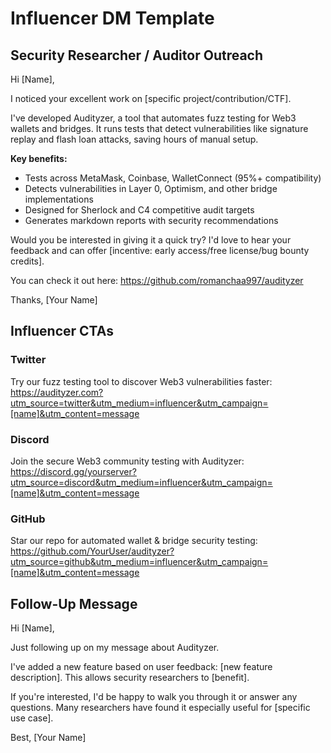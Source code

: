 # Influencer DM Template

## Security Researcher / Auditor Outreach

Hi [Name],

I noticed your excellent work on [specific project/contribution/CTF]. 

I've developed Audityzer, a tool that automates fuzz testing for Web3 wallets and bridges. It runs tests that detect vulnerabilities like signature replay and flash loan attacks, saving hours of manual setup.

**Key benefits:**
- Tests across MetaMask, Coinbase, WalletConnect (95%+ compatibility)
- Detects vulnerabilities in Layer 0, Optimism, and other bridge implementations
- Designed for Sherlock and C4 competitive audit targets
- Generates markdown reports with security recommendations

Would you be interested in giving it a quick try? I'd love to hear your feedback and can offer [incentive: early access/free license/bug bounty credits].

You can check it out here: https://github.com/romanchaa997/audityzer

Thanks,
[Your Name]

## Influencer CTAs

### Twitter
Try our fuzz testing tool to discover Web3 vulnerabilities faster: https://audityzer.com?utm_source=twitter&utm_medium=influencer&utm_campaign=[name]&utm_content=message

### Discord
Join the secure Web3 community testing with Audityzer: https://discord.gg/yourserver?utm_source=discord&utm_medium=influencer&utm_campaign=[name]&utm_content=message

### GitHub
Star our repo for automated wallet & bridge security testing: https://github.com/YourUser/audityzer?utm_source=github&utm_medium=influencer&utm_campaign=[name]&utm_content=message

## Follow-Up Message

Hi [Name],

Just following up on my message about Audityzer. 

I've added a new feature based on user feedback: [new feature description]. This allows security researchers to [benefit].

If you're interested, I'd be happy to walk you through it or answer any questions. Many researchers have found it especially useful for [specific use case].

Best,
[Your Name]
